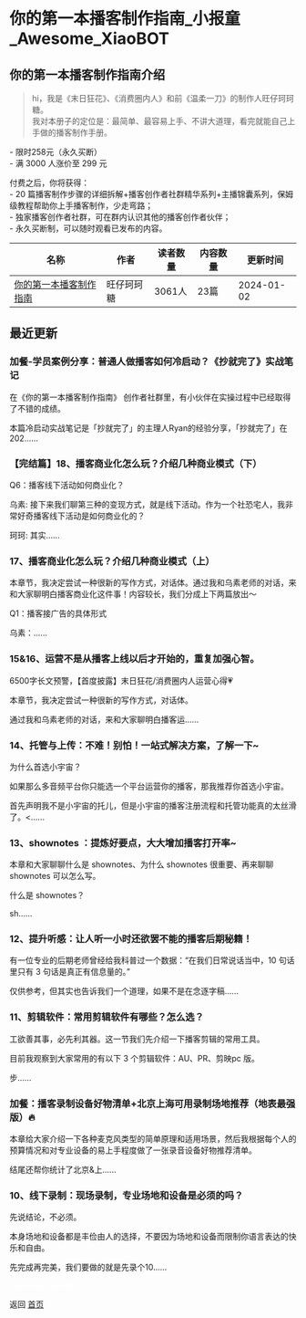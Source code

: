# 你的第一本播客制作指南_小报童_Awesome_XiaoBOT

## 你的第一本播客制作指南介绍
> hi，我是《末日狂花》、《消费圈内人》和前《温柔一刀》的制作人旺仔珂珂糖。    
我对本册子的定位是：最简单、最容易上手、不讲大道理，看完就能自己上手做的播客制作手册。    
    
\- 限时258元（永久买断）    
\- 满 3000 人涨价至 299 元    
    
    
付费之后，你将获得：    
\- 20 篇播客制作步骤的详细拆解+播客创作者社群精华系列+主播锦囊系列，保姆级教程帮助你上手播客制作，少走弯路；    
\- 独家播客创作者社群，可在群内认识其他的播客创作者伙伴；    
\- 永久买断制，可以随时观看已发布的内容。  
  


|名称|作者|读者数量|内容数量|更新时间|
|---|---|---|---|---|
|[你的第一本播客制作指南](https://xiaobot.net/p/podcast001?refer=0b133df9-27dc-423b-8101-639049001c13)|旺仔珂珂糖|3061人|23篇|2024-01-02|

## 最近更新
### 加餐-学员案例分享：普通人做播客如何冷启动？《抄就完了》实战笔记

在《你的第一本播客制作指南》 创作者社群里，有小伙伴在实操过程中已经取得了不错的成绩。

本篇冷启动实战笔记是「抄就完了」的主理人Ryan的经验分享，「抄就完了」在202......

### 【完结篇】18、播客商业化怎么玩？介绍几种商业模式（下）

Q6：播客线下活动如何商业化？

乌素: 接下来我们聊第三种的变现方式，就是线下活动。作为一个社恐宅人，我非常好奇播客线下活动是如何商业化的？

珂珂: 其实......

### 17、播客商业化怎么玩？介绍几种商业模式（上）

本章节，我决定尝试一种很新的写作方式，对话体。通过我和乌素老师的对话，来和大家聊明白播客商业化这件事！内容较长，我们分成上下两篇放出～

Q1：播客接广告的具体形式

乌素：......

### 15&16、运营不是从播客上线以后才开始的，重复加强心智。

6500字长文预警，【首度披露】末日狂花/消费圈内人运营心得💗

本章节，我决定尝试一种很新的写作方式，对话体。

通过我和乌素老师的对话，来和大家聊明白播客运......

### 14、托管与上传：不难！别怕！一站式解决方案，了解一下~

为什么首选小宇宙？

如果那么多音频平台你只能选一个平台运营你的播客，那我推荐你首选小宇宙。

首先声明我不是小宇宙的托儿，但是小宇宙的播客注册流程和托管功能真的太丝滑了。<......

### 13、shownotes ：提炼好要点，大大增加播客打开率~

本章和大家聊聊什么是 shownotes、为什么 shownotes 很重要、再来聊聊 shownotes 可以怎么写。

什么是 shownotes？

sh......

### 12、提升听感：让人听一小时还欲罢不能的播客后期秘籍！

有一位专业的后期老师曾经给我科普过一个数据：“在我们日常说话当中，10 句话里只有 3 句话是真正有信息量的。”

仅供参考，但其实也告诉我们一个道理，如果不是在念逐字稿......

### 11、剪辑软件：常用剪辑软件有哪些？怎么选？

工欲善其事，必先利其器。这一节我们先介绍一下播客剪辑的常用工具。

目前我观察到大家常用的有以下 3 个剪辑软件：AU、PR、剪映pc 版。

步......

### 加餐：播客录制设备好物清单+北京上海可用录制场地推荐（地表最强版）🔥

本章给大家介绍一下各种麦克风类型的简单原理和适用场景，然后我根据每个人的预算情况和对专业设备的易上手程度做了一张录音设备好物推荐清单。

结尾还帮你统计了北京&上......

### 10、线下录制：现场录制，专业场地和设备是必须的吗？

先说结论，不必须。

本身场地和设备都是丰俭由人的选择，不要因为场地和设备而限制你语言表达的快乐和自由。

先完成再完美，我们要做的就是先录个10......


<a href="https://github.com/Reno9527/awesome-xiaobot" style="color: white; text-decoration: none;">awesome-xiaobot</a>

返回 [首页](../README.md)
